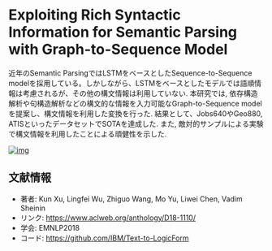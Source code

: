 # Exploiting Rich Syntactic Information for Semantic Parsing with Graph-to-Sequence Model

近年のSemantic ParsingではLSTMをベースとしたSequence-to-Sequence modelを採用している。しかしながら、LSTMをベースとしたモデルでは語順情報は考慮されるが、その他の構文情報は利用していない. 本研究では, 依存構造解析や句構造解析などの構文的な情報を入力可能なGraph-to-Sequence modelを提案し、構文情報を利用した変換を行った. 結果として、Jobs640やGeo880, ATISといったデータセットでSOTAを達成した. また, 敵対的サンプルによる実験で構文情報を利用したことによる頑健性を示した.

[![img](https://user-images.githubusercontent.com/53220859/92985780-bb4dfc00-f4f0-11ea-99f5-e8d51920de00.png)](https://user-images.githubusercontent.com/53220859/92985780-bb4dfc00-f4f0-11ea-99f5-e8d51920de00.png)



## 文献情報

- 著者: Kun Xu, Lingfei Wu, Zhiguo Wang, Mo Yu, Liwei Chen, Vadim Sheinin
- リンク: https://www.aclweb.org/anthology/D18-1110/
- 学会: EMNLP2018
- コード: https://github.com/IBM/Text-to-LogicForm
